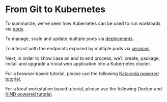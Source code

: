 # From Git to Kubernetes

To summarize, we've seen how Kubernetes can be used to run workloads via [pods](2_pods.md).

To manage, scale and update multiple pods via [deployments](3_deployments.md). 

To interact with the endpoints exposed by multiple pods via [services](4_services.md).

Next, in order to show case an end to end process, we'll create, package, install and upgrade a trivial web application into a Kubernetes cluster.

For a browser based tutorial, please use the following [Katacoda powered tutorial](5_git2kube-with-katacoda.md).

For a local workstation based tutorial, please use the following Docker and [KIND powered tutorial](5_git2kube-with-kind.md). 


